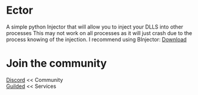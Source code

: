 # Ector
A simple python Injector that will allow you to inject your DLLS into other processes
This may not work on all processes as it will just crash due to the process knowing of the injection. 
I recommend using BInjector: [Download](https://www.unknowncheats.me/forum/pc-software/438326-binjector-simple-dll-injector.html)

# Join the community

[Discord](https://discord.gg/Rj7u8Qmvsa) << Community <br>
[Guilded](https://www.guilded.gg/i/kXov5bl2?cid=ea9fc898-6fdd-42b6-8377-5f6f8768b077&intent=chat) << Services
